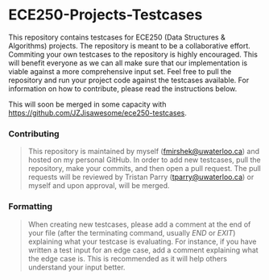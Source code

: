 <h1>ECE250-Projects-Testcases</h1>

This repository contains testcases for ECE250 (Data Structures & Algorithms) projects. The repository is meant to be a collaborative effort. Commiting your own testcases to the repository is highly encouraged. This will benefit everyone as we can all make sure that our implementation is viable against a more comprehensive input set. Feel free to pull the repository and run your project code against the testcases available. For information on how to contribute, please read the instructions below.

This will soon be merged in some capacity with https://github.com/JZJisawesome/ece250-testcases.

<h3>Contributing</h3>

> This repository is maintained by myself (fmirshek@uwaterloo.ca) and hosted on my personal GitHub. In order to add new testcases, pull the repository, make your commits, and then open a pull request. The pull requests will be reviewed by Tristan Parry (tparry@uwaterloo.ca) or myself and upon approval, will be merged.
<h3>Formatting</h3>

> When creating new testcases, please add a comment at the end of your file (after the terminating command, usually <i>END</i> or <i>EXIT</i>) explaining what your testcase is evaluating. For instance, if you have written a test input for an edge case, add a comment explaining what the edge case is. This is recommended as it will help others understand your input better.
